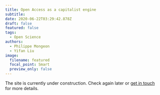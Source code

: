```yaml
---
title: Open Access as a capitalist engine
subtitle: 
date: 2020-06-22T03:29:42.878Z
draft: false
featured: false
tags:
  - Open Science
authors:
  - Philippe Mongeon
  - Yifan Liu
image:
  filename: featured
  focal_point: Smart
  preview_only: false
---
```


The site is currently under construction. Check again later or [get in touch](https://qsslab.ca/#contact) for more details.




